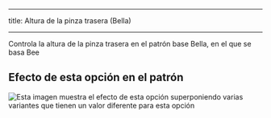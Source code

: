 ***

title: Altura de la pinza trasera (Bella)

***

Controla la altura de la pinza trasera en el patrón base Bella, en el que se basa Bee

## Efecto de esta opción en el patrón

![Esta imagen muestra el efecto de esta opción superponiendo varias variantes que tienen un valor diferente para esta opción](bee_backdartheight_sample.svg "Efecto de esta opción en el patrón")
